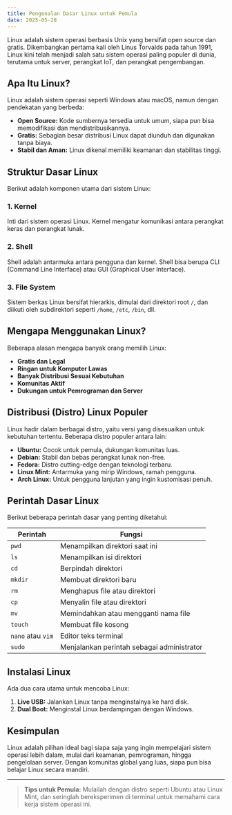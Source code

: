 ```yaml
---
title: Pengenalan Dasar Linux untuk Pemula
date: 2025-05-28
---
```


Linux adalah sistem operasi berbasis Unix yang bersifat open source dan gratis. Dikembangkan pertama kali oleh Linus Torvalds pada tahun 1991, Linux kini telah menjadi salah satu sistem operasi paling populer di dunia, terutama untuk server, perangkat IoT, dan perangkat pengembangan.

## Apa Itu Linux?

Linux adalah sistem operasi seperti Windows atau macOS, namun dengan pendekatan yang berbeda:

- **Open Source:** Kode sumbernya tersedia untuk umum, siapa pun bisa memodifikasi dan mendistribusikannya.
- **Gratis:** Sebagian besar distribusi Linux dapat diunduh dan digunakan tanpa biaya.
- **Stabil dan Aman:** Linux dikenal memiliki keamanan dan stabilitas tinggi.

## Struktur Dasar Linux

Berikut adalah komponen utama dari sistem Linux:

### 1. Kernel

Inti dari sistem operasi Linux. Kernel mengatur komunikasi antara perangkat keras dan perangkat lunak.

### 2. Shell

Shell adalah antarmuka antara pengguna dan kernel. Shell bisa berupa CLI (Command Line Interface) atau GUI (Graphical User Interface).

### 3. File System

Sistem berkas Linux bersifat hierarkis, dimulai dari direktori root `/`, dan diikuti oleh subdirektori seperti `/home`, `/etc`, `/bin`, dll.

## Mengapa Menggunakan Linux?

Beberapa alasan mengapa banyak orang memilih Linux:

- **Gratis dan Legal**
- **Ringan untuk Komputer Lawas**
- **Banyak Distribusi Sesuai Kebutuhan**
- **Komunitas Aktif**
- **Dukungan untuk Pemrograman dan Server**

## Distribusi (Distro) Linux Populer

Linux hadir dalam berbagai distro, yaitu versi yang disesuaikan untuk kebutuhan tertentu. Beberapa distro populer antara lain:

- **Ubuntu:** Cocok untuk pemula, dukungan komunitas luas.
- **Debian:** Stabil dan bebas perangkat lunak non-free.
- **Fedora:** Distro cutting-edge dengan teknologi terbaru.
- **Linux Mint:** Antarmuka yang mirip Windows, ramah pengguna.
- **Arch Linux:** Untuk pengguna lanjutan yang ingin kustomisasi penuh.

## Perintah Dasar Linux

Berikut beberapa perintah dasar yang penting diketahui:

| Perintah          | Fungsi                                     |
| ----------------- | ------------------------------------------ |
| `pwd`             | Menampilkan direktori saat ini             |
| `ls`              | Menampilkan isi direktori                  |
| `cd`              | Berpindah direktori                        |
| `mkdir`           | Membuat direktori baru                     |
| `rm`              | Menghapus file atau direktori              |
| `cp`              | Menyalin file atau direktori               |
| `mv`              | Memindahkan atau mengganti nama file       |
| `touch`           | Membuat file kosong                        |
| `nano` atau `vim` | Editor teks terminal                       |
| `sudo`            | Menjalankan perintah sebagai administrator |

## Instalasi Linux

Ada dua cara utama untuk mencoba Linux:

1. **Live USB:** Jalankan Linux tanpa menginstalnya ke hard disk.
2. **Dual Boot:** Menginstal Linux berdampingan dengan Windows.

## Kesimpulan

Linux adalah pilihan ideal bagi siapa saja yang ingin mempelajari sistem operasi lebih dalam, mulai dari keamanan, pemrograman, hingga pengelolaan server. Dengan komunitas global yang luas, siapa pun bisa belajar Linux secara mandiri.

---

> **Tips untuk Pemula:** Mulailah dengan distro seperti Ubuntu atau Linux Mint, dan seringlah bereksperimen di terminal untuk memahami cara kerja sistem operasi ini.
